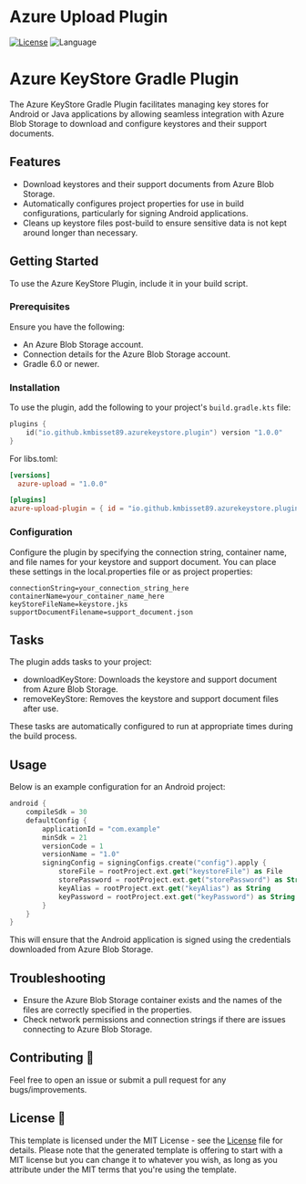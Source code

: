 # Azure Upload Plugin

[![License](https://img.shields.io/github/license/cortinico/kotlin-android-template.svg)](LICENSE) ![Language](https://img.shields.io/github/languages/top/cortinico/kotlin-android-template?color=blue&logo=kotlin)

# Azure KeyStore Gradle Plugin

The Azure KeyStore Gradle Plugin facilitates managing key stores for Android or Java applications by allowing seamless integration with Azure Blob Storage to download and configure keystores and their support documents.

## Features

- Download keystores and their support documents from Azure Blob Storage.
- Automatically configures project properties for use in build configurations, particularly for signing Android applications.
- Cleans up keystore files post-build to ensure sensitive data is not kept around longer than necessary.

## Getting Started

To use the Azure KeyStore Plugin, include it in your build script.

### Prerequisites

Ensure you have the following:
- An Azure Blob Storage account.
- Connection details for the Azure Blob Storage account.
- Gradle 6.0 or newer.


### Installation

To use the plugin, add the following to your project's `build.gradle.kts` file:

```kotlin
plugins {
    id("io.github.kmbisset89.azurekeystore.plugin") version "1.0.0"
}
```

For libs.toml:

```toml
[versions]
  azure-upload = "1.0.0"

[plugins]
azure-upload-plugin = { id = "io.github.kmbisset89.azurekeystore.plugin", version.ref = "azure-upload" }
```

### Configuration

Configure the plugin by specifying the connection string, container name, and file names for your keystore and support document. You can place these settings in the local.properties file or as project properties:
```properties
connectionString=your_connection_string_here
containerName=your_container_name_here
keyStoreFileName=keystore.jks
supportDocumentFilename=support_document.json
```
## Tasks
The plugin adds tasks to your project:

- downloadKeyStore: Downloads the keystore and support document from Azure Blob Storage.
- removeKeyStore: Removes the keystore and support document files after use.

These tasks are automatically configured to run at appropriate times during the build process.

## Usage

Below is an example configuration for an Android project:

```kotlin
android {
    compileSdk = 30
    defaultConfig {
        applicationId = "com.example"
        minSdk = 21
        versionCode = 1
        versionName = "1.0"
        signingConfig = signingConfigs.create("config").apply {
            storeFile = rootProject.ext.get("keystoreFile") as File
            storePassword = rootProject.ext.get("storePassword") as String
            keyAlias = rootProject.ext.get("keyAlias") as String
            keyPassword = rootProject.ext.get("keyPassword") as String
        }
    }
}
```
This will ensure that the Android application is signed using the credentials downloaded from Azure Blob Storage.

## Troubleshooting
- Ensure the Azure Blob Storage container exists and the names of the files are correctly specified in the properties.
- Check network permissions and connection strings if there are issues connecting to Azure Blob Storage.

## Contributing 🤝

Feel free to open an issue or submit a pull request for any bugs/improvements.

## License 📄

This template is licensed under the MIT License - see the [License](License) file for details.
Please note that the generated template is offering to start with a MIT license but you can change it to whatever you
wish, as long as you attribute under the MIT terms that you're using the template.
